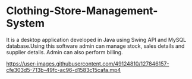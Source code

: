 # Clothing-Store-Management-System
It is a desktop application developed in Java using Swing API and MySQL database.Using this software admin can manage stock, sales details and supplier details. Admin can also perform billing.

https://user-images.githubusercontent.com/49124810/127846157-cfe303d5-713b-49fc-ac96-d1583c15cafa.mp4
